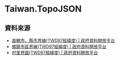 # Taiwan.TopoJSON


## 資料來源

* [直轄市、縣市界線(TWD97經緯度) | 政府資料開放平台](http://data.gov.tw/node/7442)
* [鄉鎮市區界線(TWD97經緯度) | 政府資料開放平台](http://data.gov.tw/node/7441)
* [村里界圖(TWD97經緯度) | 政府資料開放平台](http://data.gov.tw/node/7438)
